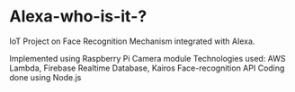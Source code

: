 # Alexa-who-is-it-?
IoT Project on
Face Recognition Mechanism integrated with Alexa.

Implemented using Raspberry Pi Camera module
Technologies used: AWS Lambda, Firebase Realtime Database, Kairos Face-recognition API
Coding done using Node.js
